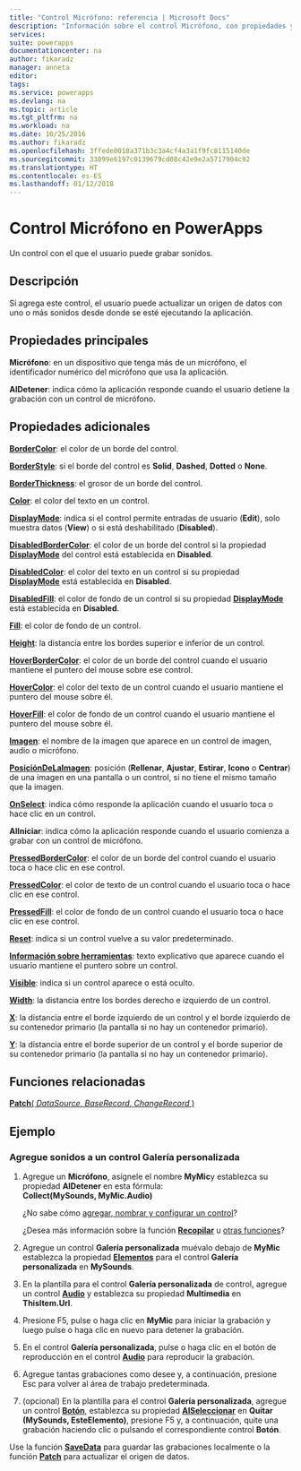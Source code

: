 ```yaml
---
title: "Control Micrófono: referencia | Microsoft Docs"
description: "Información sobre el control Micrófono, con propiedades y ejemplos"
services: 
suite: powerapps
documentationcenter: na
author: fikaradz
manager: anneta
editor: 
tags: 
ms.service: powerapps
ms.devlang: na
ms.topic: article
ms.tgt_pltfrm: na
ms.workload: na
ms.date: 10/25/2016
ms.author: fikaradz
ms.openlocfilehash: 3ffede0018a371b3c3a4cf4a3a1f9fc8115140de
ms.sourcegitcommit: 33099e6197c0139679cd08c42e9e2a5717904c92
ms.translationtype: HT
ms.contentlocale: es-ES
ms.lasthandoff: 01/12/2018
---
```

# <a name="microphone-control-in-powerapps"></a>Control Micrófono en PowerApps
Un control con el que el usuario puede grabar sonidos.

## <a name="description"></a>Descripción
Si agrega este control, el usuario puede actualizar un origen de datos con uno o más sonidos desde donde se esté ejecutando la aplicación.

## <a name="key-properties"></a>Propiedades principales
**Micrófono**: en un dispositivo que tenga más de un micrófono, el identificador numérico del micrófono que usa la aplicación.

**AlDetener**: indica cómo la aplicación responde cuando el usuario detiene la grabación con un control de micrófono.

## <a name="additional-properties"></a>Propiedades adicionales
**[BorderColor](properties-color-border.md)**: el color de un borde del control.

**[BorderStyle](properties-color-border.md)**: si el borde del control es **Solid**, **Dashed**, **Dotted** o **None**.

**[BorderThickness](properties-color-border.md)**: el grosor de un borde del control.

**[Color](properties-color-border.md)**: el color del texto en un control.

**[DisplayMode](properties-core.md)**: indica si el control permite entradas de usuario (**Edit**), solo muestra datos (**View**) o si está deshabilitado (**Disabled**).

**[DisabledBorderColor](properties-color-border.md)**: el color de un borde del control si la propiedad **[DisplayMode](properties-core.md)** del control está establecida en **Disabled**.

**[DisabledColor](properties-color-border.md)**: el color del texto en un control si su propiedad **[DisplayMode](properties-core.md)** está establecida en **Disabled**.

**[DisabledFill](properties-color-border.md)**: el color de fondo de un control si su propiedad **[DisplayMode](properties-core.md)** está establecida en **Disabled**.

**[Fill](properties-color-border.md)**: el color de fondo de un control.

**[Height](properties-size-location.md)**: la distancia entre los bordes superior e inferior de un control.

**[HoverBorderColor](properties-color-border.md)**: el color de un borde del control cuando el usuario mantiene el puntero del mouse sobre ese control.

**[HoverColor](properties-color-border.md)**: el color del texto de un control cuando el usuario mantiene el puntero del mouse sobre él.

**[HoverFill](properties-color-border.md)**: el color de fondo de un control cuando el usuario mantiene el puntero del mouse sobre él.

**[Imagen](properties-visual.md)**: el nombre de la imagen que aparece en un control de imagen, audio o micrófono.

**[PosiciónDeLaImagen](properties-visual.md)**: posición (**Rellenar**, **Ajustar**, **Estirar**, **Icono** o **Centrar**) de una imagen en una pantalla o un control, si no tiene el mismo tamaño que la imagen.

**[OnSelect](properties-core.md)**: indica cómo responde la aplicación cuando el usuario toca o hace clic en un control.

**AlIniciar**: indica cómo la aplicación responde cuando el usuario comienza a grabar con un control de micrófono.

**[PressedBorderColor](properties-color-border.md)**: el color de un borde del control cuando el usuario toca o hace clic en ese control.

**[PressedColor](properties-color-border.md)**: el color de texto de un control cuando el usuario toca o hace clic en ese control.

**[PressedFill](properties-color-border.md)**: el color de fondo de un control cuando el usuario toca o hace clic en ese control.

**[Reset](properties-core.md)**: indica si un control vuelve a su valor predeterminado.

**[Información sobre herramientas](properties-core.md)**: texto explicativo que aparece cuando el usuario mantiene el puntero sobre un control.

**[Visible](properties-core.md)**: indica si un control aparece o está oculto.

**[Width](properties-size-location.md)**: la distancia entre los bordes derecho e izquierdo de un control.

**[X](properties-size-location.md)**: la distancia entre el borde izquierdo de un control y el borde izquierdo de su contenedor primario (la pantalla si no hay un contenedor primario).

**[Y](properties-size-location.md)**: la distancia entre el borde superior de un control y el borde superior de su contenedor primario (la pantalla si no hay un contenedor primario).

## <a name="related-functions"></a>Funciones relacionadas
[**Patch**( *DataSource*, *BaseRecord*, *ChangeRecord* )](../functions/function-patch.md)

## <a name="example"></a>Ejemplo
### <a name="add-sounds-to-a-custom-gallery-control"></a>Agregue sonidos a un control Galería personalizada
1. Agregue un **Micrófono**, asígnele el nombre **MyMic**y establezca su propiedad **AlDetener** en esta fórmula:<br>
   **Collect(MySounds, MyMic.Audio)**
   
    ¿No sabe cómo [agregar, nombrar y configurar un control](../add-configure-controls.md)?
   
    ¿Desea más información sobre la función **[Recopilar](../functions/function-clear-collect-clearcollect.md)** u [otras funciones](../formula-reference.md)?
2. Agregue un control **Galería personalizada** muévalo debajo de **MyMic** establezca la propiedad **[Elementos](properties-core.md)** para el control **Galería personalizada** en **MySounds**.
3. En la plantilla para el control **Galería personalizada** de control, agregue un control **[Audio](control-audio-video.md)** y establezca su propiedad **Multimedia** en **ThisItem.Url**.
4. Presione F5, pulse o haga clic en **MyMic** para iniciar la grabación y luego pulse o haga clic en nuevo para detener la grabación.
5. En el control **Galería personalizada**, pulse o haga clic en el botón de reproducción en el control  **[Audio](control-audio-video.md)**  para reproducir la grabación.
6. Agregue tantas grabaciones como desee y, a continuación, presione Esc para volver al área de trabajo predeterminada.
7. (opcional) En la plantilla para el control **Galería personalizada**, agregue un control **[Botón](control-button.md)**, establezca su propiedad **[AlSeleccionar](properties-core.md)** en **Quitar (MySounds, EsteElemento)**, presione F5 y, a continuación, quite una grabación haciendo clic o pulsando el correspondiente control **Botón**.

Use la función **[SaveData](../functions/function-savedata-loaddata.md)** para guardar las grabaciones localmente o la función **[Patch](../functions/function-patch.md)** para actualizar el origen de datos.

